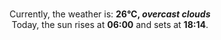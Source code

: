 <p  align="center"><br/>Currently, the weather is: <b> 26°C, <i>overcast clouds</i></b></br>Today, the sun rises at <b>06:00</b> and sets at <b>18:14</b>.</p>